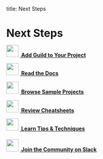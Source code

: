title: Next Steps

# Next Steps

<h4 class="promo-next"><a href="/guides/add-guild/"><img src="/assets/icons/space-rocket-flying-2.svg"
height="32" style="margin-top:-6px;margin-right:4px;"> Add Guild to
Your Project</a></h4>

<h4 class="promo-next"><a href="/docs/"><img src="/assets/icons/book-flip-page.svg"
height="32" style="margin-top:-6px;margin-right:4px;"> Read the
Docs</a></h4>

<h4 class="promo-next"><a href="https://github.com/guildai/guildai/tree/master/examples"
target="_blank"><img src="/assets/icons/folder-star-alternate.svg"
height="32" style="margin-top:-6px;margin-right:4px;"> Browse Sample
Projects</a></h4>

<h4 class="promo-next"><a href="/docs/#cheatsheets"><img src="/assets/icons/copy-paste.svg"
height="32" style="margin-top:-6px;margin-right:4px;"> Review
Cheatsheets</a></h4>

<h4 class="promo-next"><a href="/guides/tips-and-techniques/"><img src="/assets/icons/idea-settings.svg"
height="32" style="margin-top:-6px;margin-right:4px;"> Learn Tips
&amp; Techniques</a></h4>

<h4 class="promo-next"><a href="https://bit.ly/guild-ai-slack"
target="_blank"><img src="/assets/icons/messages-bubble-square-smile-alternate.svg"
height="32" style="margin-top:0;margin-right:4px;"> Join the Community
on Slack</a></h4>
